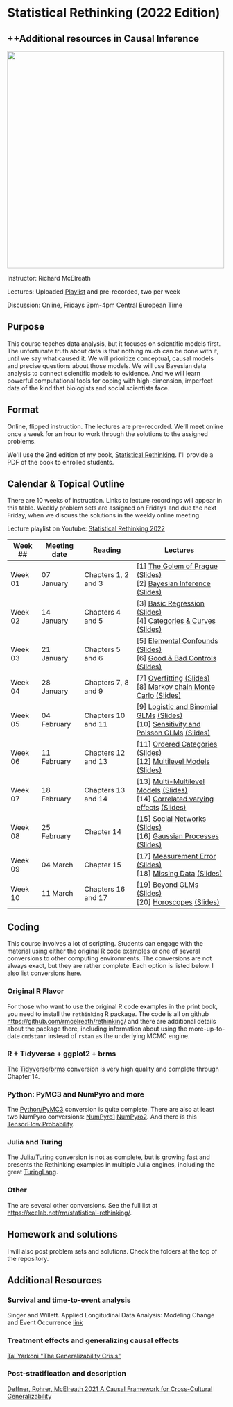 
# Statistical Rethinking (2022 Edition)

## ++Additional resources in Causal Inference

<img src="./title.gif" width="500">

Instructor: Richard McElreath

Lectures: Uploaded [Playlist](https://www.youtube.com/playlist?list=PLDcUM9US4XdMROZ57-OIRtIK0aOynbgZN) and pre-recorded, two per week

Discussion: Online, Fridays 3pm-4pm Central European Time

## Purpose

This course teaches data analysis, but it focuses on scientific models first. The unfortunate truth about data is that nothing much can be done with it, until we say what caused it. We will prioritize conceptual, causal models and precise questions about those models. We will use Bayesian data analysis to connect scientific models to evidence. And we will learn powerful computational tools for coping with high-dimension, imperfect data of the kind that biologists and social scientists face.

## Format

Online, flipped instruction. The lectures are pre-recorded. We'll meet online once a week for an hour to work through the solutions to the assigned problems.

We'll use the 2nd edition of my book, [Statistical Rethinking](https://xcelab.net/rm/statistical-rethinking/). I'll provide a PDF of the book to enrolled students.


## Calendar & Topical Outline

There are 10 weeks of instruction. Links to lecture recordings will appear in this table. Weekly problem sets are assigned on Fridays and due the next Friday, when we discuss the solutions in the weekly online meeting.

Lecture playlist on Youtube: [Statistical Rethinking 2022](https://www.youtube.com/playlist?list=PLDcUM9US4XdMROZ57-OIRtIK0aOynbgZN)

[//]: # (11 Feb SPP conflict , 25 Feb Winter Break conflict )

| Week ## | Meeting date | Reading             | Lectures                                                                                                                                                                                                                                                                                                                                                                                                                                         |
| ------- | ------------ | ------------------- | ------------------------------------------------------------------------------------------------------------------------------------------------------------------------------------------------------------------------------------------------------------------------------------------------------------------------------------------------------------------------------------------------------------------------------------------------ |
| Week 01 | 07 January   | Chapters 1, 2 and 3 | [1] [The Golem of Prague](https://youtu.be/cclUd_HoRlo) [(Slides)](https://speakerdeck.com/rmcelreath/statistical-rethinking-2022-lecture-01) <br> [2] [Bayesian Inference](https://www.youtube.com/watch?v=guTdrfycW2Q&list=PLDcUM9US4XdMROZ57-OIRtIK0aOynbgZN&index=2) [(Slides)](https://speakerdeck.com/rmcelreath/statistical-rethinking-2022-lecture-02)                                                                                   |
| Week 02 | 14 January   | Chapters 4 and 5    | [3] [Basic Regression](https://www.youtube.com/watch?v=zYYBtxHWE0A) [(Slides)](https://speakerdeck.com/rmcelreath/statistical-rethinking-2022-lecture-03) <br> [4] [Categories & Curves](https://youtu.be/QiHKdvAbYII) [(Slides)](https://speakerdeck.com/rmcelreath/statistical-rethinking-2022-lecture-04)                                                                                                                                     |
| Week 03 | 21 January   | Chapters 5 and 6    | [5] [Elemental Confounds](https://youtu.be/UpP-_mBvECI) [(Slides)](https://speakerdeck.com/rmcelreath/statistical-rethinking-2022-lecture-05) <br> [6] [Good & Bad Controls](https://www.youtube.com/watch?v=NSuTaeW6Orc&list=PLDcUM9US4XdMROZ57-OIRtIK0aOynbgZN&index=6) [(Slides)](https://speakerdeck.com/rmcelreath/statistical-rethinking-2022-lecture-06)                                                                                  |
| Week 04 | 28 January   | Chapters 7, 8 and 9 | [7] [Overfitting](https://www.youtube.com/watch?v=odGAAJDlgp8&list=PLDcUM9US4XdMROZ57-OIRtIK0aOynbgZN&index=7) [(Slides)](https://speakerdeck.com/rmcelreath/statistical-rethinking-2022-lecture-07) <br> [8] [Markov chain Monte Carlo](https://www.youtube.com/watch?v=Qqz5AJjyugM&list=PLDcUM9US4XdMROZ57-OIRtIK0aOynbgZN&index=8&pp=sAQB) [(Slides)](https://speakerdeck.com/rmcelreath/statistical-rethinking-2022-lecture-08)              |
| Week 05 | 04 February  | Chapters 10 and 11  | [9] [Logistic and Binomial GLMs](https://www.youtube.com/watch?v=nPi5yGbfxuo&list=PLDcUM9US4XdMROZ57-OIRtIK0aOynbgZN&index=9) [(Slides)](https://speakerdeck.com/rmcelreath/statistical-rethinking-2022-lecture-09) <br> [10] [Sensitivity and Poisson GLMs](https://www.youtube.com/watch?v=YrwL6t0kW2I&list=PLDcUM9US4XdMROZ57-OIRtIK0aOynbgZN&index=10) [(Slides)](https://speakerdeck.com/rmcelreath/statistical-rethinking-2022-lecture-10) |
| Week 06 | 11 February  | Chapters 12 and 13  | [11] [Ordered Categories](https://www.youtube.com/watch?v=-397DMPooR8&list=PLDcUM9US4XdMROZ57-OIRtIK0aOynbgZN&index=11) [(Slides)](https://speakerdeck.com/rmcelreath/statistical-rethinking-2022-lecture-11) <br> [12] [Multilevel Models](https://www.youtube.com/watch?v=SocRgsf202M&list=PLDcUM9US4XdMROZ57-OIRtIK0aOynbgZN&index=12) [(Slides)](https://speakerdeck.com/rmcelreath/statistical-rethinking-2022-lecture-12)                  |
| Week 07 | 18 February  | Chapters 13 and 14  | [13] [Multi-Multilevel Models](https://www.youtube.com/watch?v=n2aJYtuGu54&list=PLDcUM9US4XdMROZ57-OIRtIK0aOynbgZN&index=13) [(Slides)](https://speakerdeck.com/rmcelreath/statistical-rethinking-2022-lecture-13) <br> [14] [Correlated varying effects](https://www.youtube.com/watch?v=XDoAglqd7ss&list=PLDcUM9US4XdMROZ57-OIRtIK0aOynbgZN&index=14) [(Slides)](https://speakerdeck.com/rmcelreath/statistical-rethinking-2022-lecture-14)    |
| Week 08 | 25 February  | Chapter 14          | [15] [Social Networks](https://www.youtube.com/watch?v=L_QumFUv7C8&list=PLDcUM9US4XdMROZ57-OIRtIK0aOynbgZN&index=15) [(Slides)](https://speakerdeck.com/rmcelreath/statistical-rethinking-2022-lecture-15) <br> [16] [Gaussian Processes](https://www.youtube.com/watch?v=PIuqxOBJqLU&list=PLDcUM9US4XdMROZ57-OIRtIK0aOynbgZN&index=16) [(Slides)](https://speakerdeck.com/rmcelreath/statistical-rethinking-2022-lecture-16)                    |
| Week 09 | 04 March     | Chapter 15          | [17] [Measurement Error](https://www.youtube.com/watch?v=lTFAB6QmwHM&list=PLDcUM9US4XdMROZ57-OIRtIK0aOynbgZN&index=17) [(Slides)](https://speakerdeck.com/rmcelreath/statistical-rethinking-2022-lecture-17) <br> [18] [Missing Data](https://www.youtube.com/watch?v=oMiSb8GKR0o&list=PLDcUM9US4XdMROZ57-OIRtIK0aOynbgZN&index=18) [(Slides)](https://speakerdeck.com/rmcelreath/statistical-rethinking-2022-lecture-18)                        |
| Week 10 | 11 March     | Chapters 16 and 17  | [19] [Beyond GLMs](https://www.youtube.com/watch?v=Doaod09YitA&list=PLDcUM9US4XdMROZ57-OIRtIK0aOynbgZN&index=19) [(Slides)](https://speakerdeck.com/rmcelreath/statistical-rethinking-2022-lecture-19) <br> [20] [Horoscopes](https://www.youtube.com/watch?v=qV3eos7maGs&list=PLDcUM9US4XdMROZ57-OIRtIK0aOynbgZN&index=20) [(Slides)](https://speakerdeck.com/rmcelreath/statistical-rethinking-2022-lecture-20) <br>                           |

## Coding

This course involves a lot of scripting. Students can engage with the material using either the original R code examples or one of several conversions to other computing environments. The conversions are not always exact, but they are rather complete. Each option is listed below. I also list conversions [here](https://xcelab.net/rm/statistical-rethinking/).

### Original R Flavor

For those who want to use the original R code examples in the print book, you need to install the `rethinking` R package. The code is all on github <https://github.com/rmcelreath/rethinking/> and there are additional details about the package there, including information about using the more-up-to-date `cmdstanr` instead of `rstan` as the underlying MCMC engine.

### R + Tidyverse + ggplot2 + brms

The [Tidyverse/brms](https://bookdown.org/content/4857/) conversion is very high quality and complete through Chapter 14.

### Python: PyMC3 and NumPyro and more

The [Python/PyMC3](https://github.com/pymc-devs/resources/tree/master/Rethinking_2) conversion is quite complete. There are also at least two NumPyro conversions: [NumPyro1](https://github.com/asuagar/statrethink-course-numpyro-2019) [NumPyro2](https://fehiepsi.github.io/rethinking-numpyro/). And there is this [TensorFlow Probability](https://github.com/ksachdeva/rethinking-tensorflow-probability).

### Julia and Turing

The [Julia/Turing](https://github.com/StatisticalRethinkingJulia) conversion is not as complete, but is growing fast and presents the Rethinking examples in multiple Julia engines, including the great [TuringLang](https://github.com/StatisticalRethinkingJulia/TuringModels.jl).

### Other

The are several other conversions. See the full list at <https://xcelab.net/rm/statistical-rethinking/>.

## Homework and solutions

I will also post problem sets and solutions. Check the folders at the top of the repository.

## Additional Resources

### Survival and time-to-event analysis

Singer and Willett. Applied Longitudinal Data Analysis: Modeling Change and Event Occurrence [link](https://oxford.universitypressscholarship.com/view/10.1093/acprof:oso/9780195152968.001.0001/acprof-9780195152968)

### Treatment effects and generalizing causal effects

[Tal Yarkoni "The Generalizability Crisis"](https://psyarxiv.com/jqw35/)

### Post-stratification and description

[Deffner, Rohrer, McElreath 2021 A Causal Framework for Cross-Cultural Generalizability](https://psyarxiv.com/fqukp)
